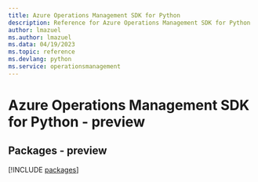 ```yaml
---
title: Azure Operations Management SDK for Python
description: Reference for Azure Operations Management SDK for Python
author: lmazuel
ms.author: lmazuel
ms.data: 04/19/2023
ms.topic: reference
ms.devlang: python
ms.service: operationsmanagement
---
```

# Azure Operations Management SDK for Python - preview
## Packages - preview
[!INCLUDE [packages](operations-management-index.md)]